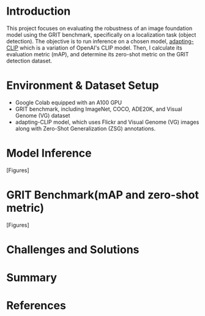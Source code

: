 # Introduction

This project focuses on evaluating the robustness of an image foundation model using the GRIT benchmark, specifically on a localization task (object detection).
The objective is to run inference on a chosen model, [adapting-CLIP](https://github.com/pals-ttic/adapting-CLIP) which is a variation of OpenAI's CLIP model.
Then, I calculate its evaluation metric (mAP), and determine its zero-shot metric on the GRIT detection dataset.

# Environment & Dataset Setup

* Google Colab equipped with an A100 GPU
* GRIT benchmark, including ImageNet, COCO, ADE20K, and Visual Genome (VG) dataset
* adapting-CLIP model, which uses Flickr and Visual Genome (VG) images along with Zero-Shot Generalization (ZSG) annotations.

# Model Inference

[Figures]

# GRIT Benchmark(mAP and zero-shot metric)


[Figures]


# Challenges and Solutions


# Summary


# References

